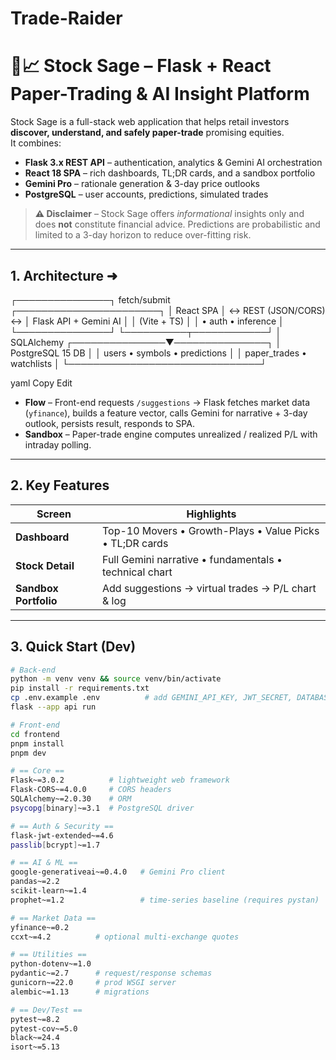 # Trade-Raider
# 🐍📈 Stock Sage – Flask + React Paper-Trading & AI Insight Platform

Stock Sage is a full-stack web application that helps retail investors **discover, understand, and safely paper-trade** promising equities.  
It combines:

* **Flask 3.x REST API** – authentication, analytics & Gemini AI orchestration  
* **React 18 SPA** – rich dashboards, TL;DR cards, and a sandbox portfolio  
* **Gemini Pro** – rationale generation & 3-day price outlooks  
* **PostgreSQL** – user accounts, predictions, simulated trades  

> **⚠️ Disclaimer** – Stock Sage offers *informational* insights only and does **not** constitute financial advice. Predictions are probabilistic and limited to a 3-day horizon to reduce over-fitting risk.

---

## 1. Architecture ➜

┌───────────────┐ fetch/submit ┌───────────────────────┐ │ React SPA │ ↔ REST (JSON/CORS) ↔ │ Flask API + Gemini AI │ │ (Vite + TS) │ │ • auth • inference │ └───────────────┘ └──────────┬────────────┘ │ SQLAlchemy ┌───────────────▼───────────────┐ │ PostgreSQL 15 DB │ │ users • symbols • predictions │ │ paper_trades • watchlists │ └───────────────────────────────┘

yaml
Copy
Edit

* **Flow** – Front-end requests `/suggestions` → Flask fetches market data (`yfinance`), builds a feature vector, calls Gemini for narrative + 3-day outlook, persists result, responds to SPA.  
* **Sandbox** – Paper-trade engine computes unrealized / realized P/L with intraday polling.

---

## 2. Key Features

| Screen | Highlights |
|--------|------------|
| **Dashboard** | Top-10 Movers • Growth-Plays • Value Picks • TL;DR cards |
| **Stock Detail** | Full Gemini narrative • fundamentals • technical chart |
| **Sandbox Portfolio** | Add suggestions → virtual trades → P/L chart & log |

---

## 3. Quick Start (Dev)

```bash
# Back-end
python -m venv venv && source venv/bin/activate
pip install -r requirements.txt
cp .env.example .env          # add GEMINI_API_KEY, JWT_SECRET, DATABASE_URL
flask --app api run

# Front-end
cd frontend
pnpm install
pnpm dev

# == Core ==
Flask~=3.0.2          # lightweight web framework
Flask-CORS~=4.0.0     # CORS headers
SQLAlchemy~=2.0.30    # ORM
psycopg[binary]~=3.1  # PostgreSQL driver

# == Auth & Security ==
flask-jwt-extended~=4.6
passlib[bcrypt]~=1.7

# == AI & ML ==
google-generativeai~=0.4.0   # Gemini Pro client
pandas~=2.2
scikit-learn~=1.4
prophet~=1.2                 # time-series baseline (requires pystan)

# == Market Data ==
yfinance~=0.2
ccxt~=4.2          # optional multi-exchange quotes

# == Utilities ==
python-dotenv~=1.0
pydantic~=2.7      # request/response schemas
gunicorn~=22.0     # prod WSGI server
alembic~=1.13      # migrations

# == Dev/Test ==
pytest~=8.2
pytest-cov~=5.0
black~=24.4
isort~=5.13
